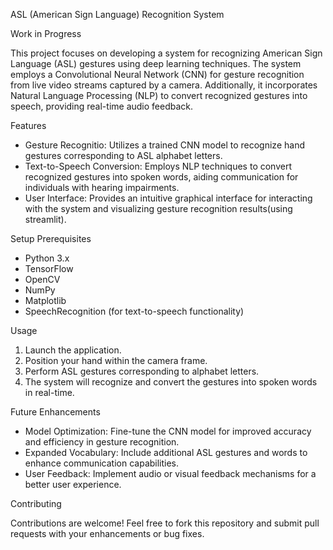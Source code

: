 ASL (American Sign Language) Recognition System

Work in Progress

This project focuses on developing a system for recognizing American Sign Language (ASL) gestures using deep learning techniques. The system employs a Convolutional Neural Network (CNN) for gesture recognition from live video streams captured by a camera. Additionally, it incorporates Natural Language Processing (NLP) to convert recognized gestures into speech, providing real-time audio feedback.

Features

- Gesture Recognitio: Utilizes a trained CNN model to recognize hand gestures corresponding to ASL alphabet letters.
- Text-to-Speech Conversion: Employs NLP techniques to convert recognized gestures into spoken words, aiding communication for individuals with hearing impairments.
- User Interface: Provides an intuitive graphical interface for interacting with the system and visualizing gesture recognition results(using streamlit).

Setup
Prerequisites
- Python 3.x
- TensorFlow
- OpenCV
- NumPy
- Matplotlib
- SpeechRecognition (for text-to-speech functionality)

Usage

1. Launch the application.
2. Position your hand within the camera frame.
3. Perform ASL gestures corresponding to alphabet letters.
4. The system will recognize and convert the gestures into spoken words in real-time.

Future Enhancements

- Model Optimization: Fine-tune the CNN model for improved accuracy and efficiency in gesture recognition.
- Expanded Vocabulary: Include additional ASL gestures and words to enhance communication capabilities.
- User Feedback: Implement audio or visual feedback mechanisms for a better user experience.

Contributing

Contributions are welcome! Feel free to fork this repository and submit pull requests with your enhancements or bug fixes.

